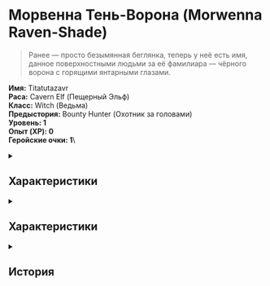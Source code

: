 # Морвенна Тень-Ворона (Morwenna Raven-Shade)

> Ранее — просто безымянная беглянка, теперь у неё есть имя, данное поверхностными людьми за её фамилиара — чёрного ворона с горящими янтарными глазами.

**Имя:** Titatutazavr\
**Раса:** Cavern Elf (Пещерный Эльф)\
**Класс:** Witch (Ведьма)\
**Предыстория:** Bounty Hunter (Охотник за головами) \
**Уровень: 1**\
**Опыт (XP): 0**\
**Геройские очки: 1**\

<details>
  <summary><h2> Характеристики </h2></summary>

```
Характеристика	    Значение	Модификатор	Частичный буст
Сила (Str)	            14	    +2	            +0
Ловкость (Dex)	        16	    +3	            +0
Телосложение (Con)	    12	    +1	            +0
Интеллект (Int)	        10	    +0              +0
Мудрость (Wis)	        12	    +1	            +0
Харизма (Cha)	          10	    +0	            +0

```

  </details> 


  <details>
  <summary><h2> Характеристики </h2></summary>

  </details> 


<details>
  <summary><h2> История </h2></summary>

1. Детство в Нарвоггахе

> Морвенна родилась в городе дроу Нарвоггах, где правят культы Зон-Кутона — бога пыток и отчаяния. Её мать, рабыня-алхимик, а отец, наёмник, погиб за отказ сжечь деревню поверхностных эльфов.\
> В 12 лет её отдали в Школу Кнута и Шёпота, где детей учили ломать волю пленников. Но всё изменилось, когда она увидела казнь ребёнка-тифлинга. Его глаза не потухли даже после смерти — будто смотрели прямо на неё.

2. Клеймо и Побег
   
> Её поймали за саботаж (подменила яд на снотворное в чаше для казни). Перед пытками на её плече вырезали символ «предателя Паутины» — разорванную сеть\
> Когда нож палача коснулся её кожи, Морвенна увидела вспышку — будто мгновение растянулось в вечность. Стражники замерли, их движения стали неестественно медленными.\
> Цепи на её запястьях рассыпались в пыль, словно проржавевшие за века… но прошло лишь мгновение.\
> Она бежала через Пещеры Орв, пока не выползла на поверхность — в чащу, где ворон с горящими глазами наблюдал за ней с ветки.\

4. Сделка с Тьмой
   
> Поверхностные люди боялись её. Однажды лесничий, приняв за демона, выстрелил ей в спину. \
> Ворон повернул голову на 180 градусов — и заговорил голосом, в котором слились десятки отголосков:\
>  “Ты разорвала одну нить… но вплетена в другую. Убьёшь тех, кого я назову — и увидишь, куда ведёт узор."\
> Её рана затянулась пеплом, а стрела вонзилась обратно в стрелка — будто время повернулось вспять. \
> Её фамилиар Крексус — не просто ворон.  Иногда он нашептывает ей имена людей, которых она не знает. А когда она убивает их, их тела покрываются узорами разорванной сети.\
> Когда ворон садился на плечо союзника, тот внезапно находил слабость в броне врага. Но если он каркал над врагом — тот терял равновесие, будто время работало против него.\
> Она не знает, кто говорит через ворона — древний бог, дух, или её собственное безумие. Но её магия растёт, а вместе с ней — страх, что однажды голос потребует больше, чем она готова дать.

5. Ледяное Убежище
   
> После месяцев скитаний по окраинам Аслейфара, где каждый второй поселенец косился на её слишком бледную кожу и ворона-демона,\
>  Морвенна поняла: чтобы выжить, нужно стать полезной.Так она нашла приют в Академии Ледяных Стражей (Iceguard Academy).\
> Академия Ледяных Стражей (Iceguard Academy) оказалась идеальным местом - Кров и еда в обмен на службу и никто не задаёт лишних вопросов (здесь полно беглецов и бывших преступников)\
> Холод напоминал ей пещеры дроу, но без удушающей тьмы. Правда, её магию пришлось скрывать. Она представилась разведчицей с поверхностного юга — кто же знает, как там выглядят эльфы?\

5.1 Неделя в Академии

> Обучение было жёстким:\
> Утро: Боевые стойки на льду. Инструктор, гном с обмороженными ушами, орал: «Если упадёшь — умрёшь. Великаны не ждут!»\
> День: Стрельба из лука. Её ворон Крексус воровал стрелы соперников, за что ей добавили дежурств.\
> Вечер: История крепости Ледяной Щит(своего рода intermission)\
> В последний день четверых «выпускников» (включая её) собрали в зале где ее и троих спутников отправили на север, для усиления крепости\



  </details> 


